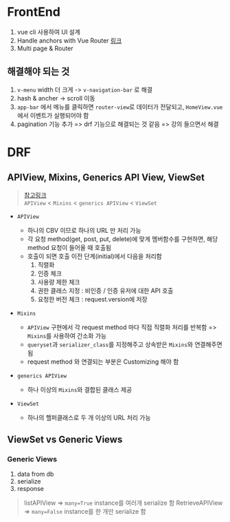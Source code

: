 # FrontEnd
1. vue cli 사용하여 UI 설계
2. Handle anchors with Vue Router [링크](https://stackoverflow.com/questions/45201014/how-to-handle-anchors-bookmarks-with-vue-router)
3. Multi page & Router

## 해결해야 되는 것
1. `v-menu` width 더 크게 -> `v-navigation-bar` 로 해결
2. hash & ancher -> scroll 이동
3. `app-bar` 에서 메뉴를 클릭하면 `router-view`로 데이터가 전달되고, `HomeView.vue`에서 이벤트가 실행되어야 함
4. pagination 기능 추가 => drf 기능으로 해결되는 것 같음 => 강의 들으면서 해결

# DRF
## APIView, Mixins, Generics API View, ViewSet  
> [참고링크](https://velog.io/@duo22088/DRF-APIView-Mixins-generics-APIView-ViewSet-%EC%97%90-%EB%8C%80%ED%95%B4%EC%84%9C)  
>`APIView` < `Mixins` < `generics APIView` < `ViewSet`
* `APIView`
    * 하나의 CBV 이므로 하나의 URL 만 처리 가능
    * 각 요청 method(get, post, put, delete)에 맞게 멤버함수를 구현하면, 해당 method 요청이 들어올 때 호출됨
    * 호출이 되면 호출 이전 단계(initial)에서 다음을 처리함
        1. 직렬화
        2. 인증 체크
        3. 사용량 제한 체크
        4. 권한 클래스 지정 : 비인증 / 인증 유저에 대한 API 호출
        5. 요청한 버전 체크 : request.version에 저장

* `Mixins`
    * `APIView` 구현에서 각 request method 마다 직접 직렬화 처리를 반복함 => `Mixins`를 사용하여 간소화 가능
    *  `queryset`과 `serializer_class`를 지정해주고 상속받은 `Mixins`와 연결해주면 됨
    * request method 와 연결되는 부분은 Customizing 해야 함

* `generics APIView`
    * 하나 이상의 `Mixins`와 결합된 클래스 제공

* `ViewSet`
    * 하나의 핼퍼클래스로 두 개 이상의 URL 처리 가능


## ViewSet vs Generic Views
### Generic Views
1. data from db
2. serialize
3. response
>listAPIView => `many=True` instance를 여러개 serialize 함
>RetrieveAPIView => `many=False` instance를 한 개만 serialize 함